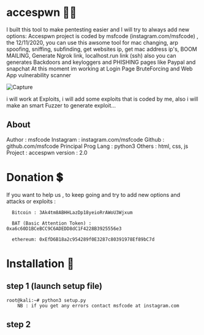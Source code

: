 # accespwn 🐱‍👤
 
   I built this tool to make pentesting easier and I will try to always add new options:
   Accespwn project is coded by msfcode (instagram.com/msfcode) , the 12/11/2020, you can use
   this awsome tool for mac changing, arp spoofing, sniffing, subfinding, get websites ip, get mac address ip's, BOOM MAILING, 
   Generate Ngrok link, localhost.run link (ssh) also you can generates Backdoors and keyloggers and PHISHING pages like Paypal and snapchat
   At this moment im working at Login Page BruteForcing and Web App vulnerability scanner

![Capture](https://user-images.githubusercontent.com/74313566/120079480-7fb98900-c0a3-11eb-8736-822a526c35fd.PNG)

i will work at Exploits, i will add some exploits that is coded by me, also i will make an smart Fuzzer to generate exploit...
## About 
   Author : msfcode
   Instagram : instagram.com/msfcode
   Github : github.com/msfcode
   Principal Prog Lang : python3 
   Others : html, css, js
   Project : accespwn
   version : 2.0
# Donation 💲
If you want to help us , to keep going and try to add new options and attacks or exploits :
   
      Bitcoin : 3Ak4tm8ABHHLazDp18yeioRrAWoU3Wjxum
   
      BAT (Basic Attention Token) : 0xa6c60D1BCeBCC9C6ADEDD8dC1F4228B3925556e3
   
      ethereum: 0xEfD6B18a2c954289f0E3287c80391978Ef89bC7d
   
   
   # Installation 🔶
   ##    step 1 (launch setup file)
    root@kali:~# python3 setup.py
        NB : if you get any errors contact msfcode at instagram.com
        
   ##    step 2
   
       
